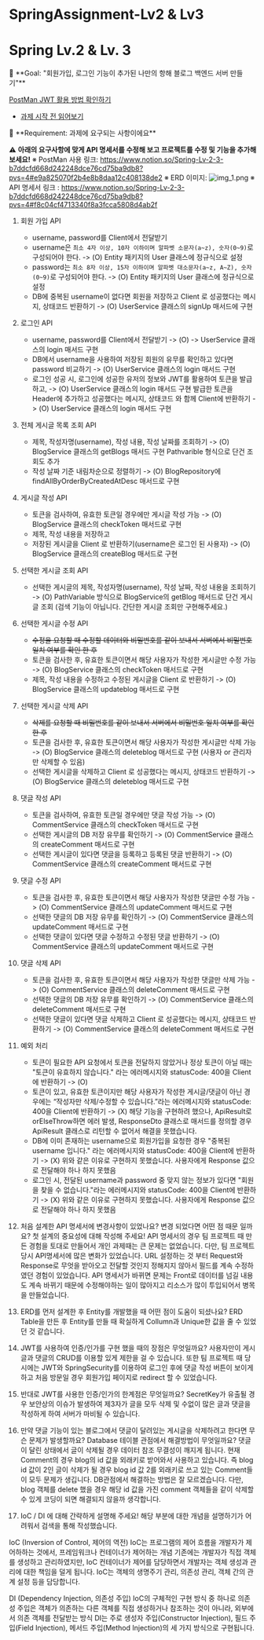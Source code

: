 # SpringAssignment-Lv2 & Lv3

# Spring Lv.2 & Lv. 3

<aside>
🏁 **Goal:  "회원가입, 로그인 기능이 추가된 나만의 항해 블로그 백엔드 서버 만들기"**

</aside>

[PostMan JWT 활용 방법 확인하기](https://www.notion.so/PostMan-JWT-4a978c50b1f74b36a733509d95536365?pvs=21)

- [과제 시작 전 읽어보기](https://www.notion.so/Spring-Lv-2-ea5651cd95254cafb2ac922129a213ec?pvs=21)

<aside>
🚩 **Requirement:  과제에 요구되는 사항이에요**

</aside>


⚠️ **아래의 요구사항에 맞게 API 명세서를 수정해 보고 프로젝트를 수정 및 기능을 추가해 보세요!**
※ PostMan 사용 링크: https://www.notion.so/Spring-Lv-2-3-b7ddcfd668d242248dce76cd75ba9db8?pvs=4#e9a825070f2b4e8b8daa12c408138de2
※ ERD 이미지: ![img_1.png](img.png)
※ API 명세서 링크 : https://www.notion.so/Spring-Lv-2-3-b7ddcfd668d242248dce76cd75ba9db8?pvs=4#f8c04cf4713340f8a3fcca5808d4ab2f


1. 회원 가입 API
    - username, password를 Client에서 전달받기
    - username은  `최소 4자 이상, 10자 이하이며 알파벳 소문자(a~z), 숫자(0~9)`로 구성되어야 한다. -> (O) Entity 패키지의 User 클래스에 정규식으로 설정  
    - password는  `최소 8자 이상, 15자 이하이며 알파벳 대소문자(a~z, A~Z), 숫자(0~9)`로 구성되어야 한다. -> (O) Entity 패키지의 User 클래스에 정규식으로 설정
    - DB에 중복된 username이 없다면 회원을 저장하고 Client 로 성공했다는 메시지, 상태코드 반환하기 -> (O) UserService 클래스의 signUp 매서드에 구현

2. 로그인 API
    - username, password를 Client에서 전달받기 -> (O) -> UserService 클래스의 login 매서드 구현
    - DB에서 username을 사용하여 저장된 회원의 유무를 확인하고 있다면 password 비교하기 -> (O) UserService 클래스의 login 매서드 구현
    - 로그인 성공 시, 로그인에 성공한 유저의 정보와 JWT를 활용하여 토큰을 발급하고, -> (O) UserService 클래스의 login 매서드 구현
      발급한 토큰을 Header에 추가하고 성공했다는 메시지, 상태코드 와 함께 Client에 반환하기 -> (O) UserService 클래스의 login 매서드 구현

3. 전체 게시글 목록 조회 API
    - 제목, 작성자명(username), 작성 내용, 작성 날짜를 조회하기 -> (O) BlogService 클래스의 getBlogs 매서드 구현 Pathvarible 형식으로 단건 조회도 추가
    - 작성 날짜 기준 내림차순으로 정렬하기 -> (O) BlogRepository에 findAllByOrderByCreatedAtDesc 매서드로 구현
   
4. 게시글 작성 API
    - 토큰을 검사하여, 유효한 토큰일 경우에만 게시글 작성 가능 -> (O) BlogService 클래스의 checkToken 매서드로 구현
    - 제목, 작성 내용을 저장하고
    - 저장된 게시글을 Client 로 반환하기(username은 로그인 된 사용자) -> (O) BlogService 클래스의 createBlog 매서드로 구현
   
5. 선택한 게시글 조회 API
    - 선택한 게시글의 제목, 작성자명(username), 작성 날짜, 작성 내용을 조회하기 -> (O) PathVariable 방식으로 BlogService의 getBlog 매서드로 단건 게시글 조회
      (검색 기능이 아닙니다. 간단한 게시글 조회만 구현해주세요.)
   
6. 선택한 게시글 수정 API
    - ~~수정을 요청할 때 수정할 데이터와 비밀번호를 같이 보내서 서버에서 비밀번호 일치 여부를 확인 한 후~~
    - 토큰을 검사한 후, 유효한 토큰이면서 해당 사용자가 작성한 게시글만 수정 가능 -> (O) BlogService 클래스의 checkToken 매서드로 구현
    - 제목, 작성 내용을 수정하고 수정된 게시글을 Client 로 반환하기 -> (O) BlogService 클래스의 updateblog 매서드로 구현

7. 선택한 게시글 삭제 API
    - ~~삭제를 요청할 때 비밀번호를 같이 보내서 서버에서 비밀번호 일치 여부를 확인 한 후~~
    - 토큰을 검사한 후, 유효한 토큰이면서 해당 사용자가 작성한 게시글만 삭제 가능 -> (O) BlogService 클래스의 deleteblog 매서드로 구현 (사용자 or 관리자만 삭제할 수 있음)
    - 선택한 게시글을 삭제하고 Client 로 성공했다는 메시지, 상태코드 반환하기 -> (O) BlogService 클래스의 deleteblog 매서드로 구현

8. 댓글 작성 API
    - 토큰을 검사하여, 유효한 토큰일 경우에만 댓글 작성 가능 -> (O) CommentService 클래스의 checkToken 매서드로 구현
    - 선택한 게시글의 DB 저장 유무를 확인하기 -> (O) CommentService 클래스의 createComment 매서드로 구현
    - 선택한 게시글이 있다면 댓글을 등록하고 등록된 댓글 반환하기 -> (O) CommentService 클래스의 createComment 매서드로 구현
   
9. 댓글 수정 API
    - 토큰을 검사한 후, 유효한 토큰이면서 해당 사용자가 작성한 댓글만 수정 가능 -> (O) CommentService 클래스의 updateComment 매서드로 구현
    - 선택한 댓글의 DB 저장 유무를 확인하기 -> (O) CommentService 클래스의 updateComment 매서드로 구현
    - 선택한 댓글이 있다면 댓글 수정하고 수정된 댓글 반환하기 -> (O) CommentService 클래스의 updateComment 매서드로 구현

10. 댓글 삭제 API
    - 토큰을 검사한 후, 유효한 토큰이면서 해당 사용자가 작성한 댓글만 삭제 가능 -> (O) CommentService 클래스의 deleteComment 매서드로 구현
    - 선택한 댓글의 DB 저장 유무를 확인하기 -> (O) CommentService 클래스의 deleteComment 매서드로 구현
    - 선택한 댓글이 있다면 댓글 삭제하고 Client 로 성공했다는 메시지, 상태코드 반환하기 -> (O) CommentService 클래스의 deleteComment 매서드로 구현

11. 예외 처리
    - 토큰이 필요한 API 요청에서 토큰을 전달하지 않았거나 정상 토큰이 아닐 때는 "토큰이 유효하지 않습니다." 라는 에러메시지와 statusCode: 400을 Client에 반환하기 -> (O)
    - 토큰이 있고, 유효한 토큰이지만 해당 사용자가 작성한 게시글/댓글이 아닌 경우에는 “작성자만 삭제/수정할 수 있습니다.”라는 에러메시지와 statusCode: 400을 Client에 반환하기 -> (X) 해당 기능을 구현하려 했으나, ApiResult로 orElseThrow하면 에러 발생, ResponseDto 클래스로 매서드를 정의할 경우 ApiResult 클래스로 리턴할 수 없어서 해결을 못했습니다. 
    - DB에 이미 존재하는 username으로 회원가입을 요청한 경우 "중복된 username 입니다." 라는 에러메시지와 statusCode: 400을 Client에 반환하기 -> (X) 위와 같은 이유로 구현하지 못했습니다. 사용자에게 Response 값으로 전달해야 하나 하지 못했음
    - 로그인 시, 전달된 username과 password 중 맞지 않는 정보가 있다면 "회원을 찾을 수 없습니다."라는 에러메시지와 statusCode: 400을 Client에 반환하기 -> (X) 위와 같은 이유로 구현하지 못했습니다. 사용자에게 Response 값으로 전달해야 하나 하지 못했음



1. 처음 설계한 API 명세서에 변경사항이 있었나요?
   변경 되었다면 어떤 점 때문 일까요? 첫 설계의 중요성에 대해 작성해 주세요!
API 명세서의 경우 팀 프로젝트 때 만든 경험을 토대로 만들어서 개인 과제때는 큰 문제는 없었습니다.
다만, 팀 프로젝트 당시 API명세서에 많은 변화가 있었습니다. URL 설정하는 것 부터 Request와 Response로 무엇을 받아오고 전달할 것인지 정해지지 않아서 필드를 계속 수정하였던 경험이 있었습니다.
API 명세서가 바뀌면 문제는 Front로 데이터를 넘길 내용도 계속 바뀌기 때문에 수정해야하는 일이 많아지고 리소스가 많이 투입되어서 병목을 만들었습니다.

2. ERD를 먼저 설계한 후 Entity를 개발했을 때 어떤 점이 도움이 되셨나요?
ERD Table을 만든 후 Entity를 만들 때 확실하게 Collumn과 Unique한 값을 줄 수 있었던 것 같습니다.

3. JWT를 사용하여 인증/인가를 구현 했을 때의 장점은 무엇일까요?
사용자만이 게시글과 댓글의 CRUD를 이용할 있게 제한을 걸 수 있습니다. 또한 팀 프로젝트 때 당시에는 JWT와 SpringSecurity를 이용하여 로그인 후에 댓글 작성 버튼이 보이게 하고 처음 방문일 경우 회원가입 페이지로 redirect 할 수 있었습니다.

4. 반대로 JWT를 사용한 인증/인가의 한계점은 무엇일까요?
SecretKey가 유출될 경우 보안상의 이슈가 발생하여 제3자가 글을 모두 삭제 및 수없이 많은 글과 댓글을 작성하게 하여 서버가 마비될 수 있습니다.

5. 만약 댓글 기능이 있는 블로그에서 댓글이 달려있는 게시글을 삭제하려고 한다면 무슨 문제가 발생할까요? Database 테이블 관점에서 해결방법이 무엇일까요?
댓글이 달린 상태에서 글이 삭제될 경우 데이터 참조 무결성이 깨지게 됩니다. 현재 Comment의 경우 blog의 id 값을 외래키로 받어와서 사용하고 있습니다. 즉 blog id 값이 2인 글이 삭제가 될 경우 blog id 값 2를 외래키로 쓰고 있는 Comment들이 모두 문제가 생깁니다.
DB관점에서 해결하는 방법은 잘 모르겠습니다. 다만, blog 객체를 delete 했을 경우 해당 id 값을 가진 comment 객체들을 같이 삭제할 수 있게 코딩이 되면 해결되지 않을까 생각합니다.

6. IoC / DI 에 대해 간략하게 설명해 주세요!
해당 부분에 대한 개념을 설명하기가 어려워서 검색을 통해 작성했습니다.

IoC (Inversion of Control, 제어의 역전)
IoC는 프로그램의 제어 흐름을 개발자가 제어하하는 것에서, 프레임워크나 컨테이너가 제어하는 개념
기존에는 개발자가 직접 객체를 생성하고 관리하였지만, IoC 컨테이너가 제어를 담당하면서 개발자는 객체 생성과 관리에 대한 책임을 덜게 됩니다.
IoC는 객체의 생명주기 관리, 의존성 관리, 객체 간의 관계 설정 등을 담당합니다.


DI (Dependency Injection, 의존성 주입)
IoC의 구체적인 구현 방식 중 하나로 의존성 주입은 객체가 의존하는 다른 객체를 직접 생성하거나 참조하는 것이 아니라, 외부에서 의존 객체를 전달받는 방식
DI는 주로 생성자 주입(Constructor Injection), 필드 주입(Field Injection), 메서드 주입(Method Injection)의 세 가지 방식으로 구현됩니다.
